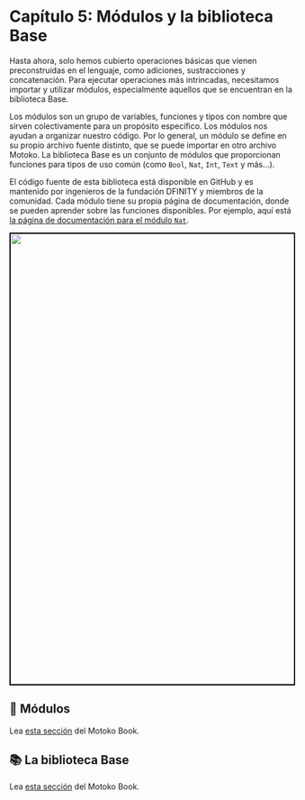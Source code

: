 # Capítulo 5: Módulos y la biblioteca Base
Hasta ahora, solo hemos cubierto operaciones básicas que vienen preconstruidas en el lenguaje, como adiciones, sustracciones y concatenación. Para ejecutar operaciones más intrincadas, necesitamos importar y utilizar módulos, especialmente aquellos que se encuentran en la biblioteca Base.

Los módulos son un grupo de variables, funciones y tipos con nombre que sirven colectivamente para un propósito específico. Los módulos nos ayudan a organizar nuestro código. Por lo general, un módulo se define en su propio archivo fuente distinto, que se puede importar en otro archivo Motoko. La biblioteca Base es un conjunto de módulos que proporcionan funciones para tipos de uso común (como `Bool`, `Nat`, `Int`, `Text` y más...).

El código fuente de esta biblioteca está disponible en GitHub y es mantenido por ingenieros de la fundación DFINITY y miembros de la comunidad.
Cada módulo tiene su propia página de documentación, donde se pueden aprender sobre las funciones disponibles. Por ejemplo, aquí está [la página de documentación para el módulo `Nat`](https://internetcomputer.org/docs/current/motoko/main/base/Nat).

<p align="center"> <img src="../../../../manuals/chapters/chapter-5/assets/base_library_nat.png" width="800px" style="border: 2px solid black;"></p>
<p align="center">  </p>

## 🧩 Módulos 
Lea [esta sección](https://web3.motoko-book.dev/common-programming-concepts/modules.html) del Motoko Book.
## 📚 La biblioteca Base 
Lea [esta sección](https://web3.motoko-book.dev/base-library.html) del Motoko Book.

